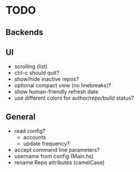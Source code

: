 # TODO

## Backends

## UI
 * scrolling (list)
 * ctrl-c should quit?
 * show/hide inactive repos?
 * optional compact view (no linebreaks)?
 * show human-friendly refresh date
 * use different colors for author/repo/build status?

## General
* read config?
  - accounts
  - update frequency?
* accept command line parameters?
* username from config (Main.hs)
* rename Repo attributes (camelCase)
